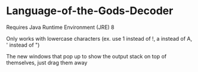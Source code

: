 # Language-of-the-Gods-Decoder
Requires Java Runtime Environment (JRE) 8

Only works with lowercase characters (ex. use 1 instead of !, a instead of A, ' instead of ")

The new windows that pop up to show the output stack on top of themselves, just drag them away